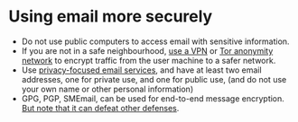 # Using email more securely

* Do not use public computers to access email with sensitive information.
* If you are not in a safe neighbourhood, [use a VPN](../services/vpn.md) or [Tor anonymity network](../services/tor-proxy.md) to encrypt traffic 
from the user machine to a safer network.
* Use [privacy-focused email services](../services/email-services.md), and have at least two email addresses, one for private use, and one for public use,  (and do not use your own name or other personal information)
* GPG, PGP, SMEmail, can be used for end-to-end message encryption. [But note that it can defeat other defenses](https://pap.tymyrddin.dev/docs/prevention/encryption).
